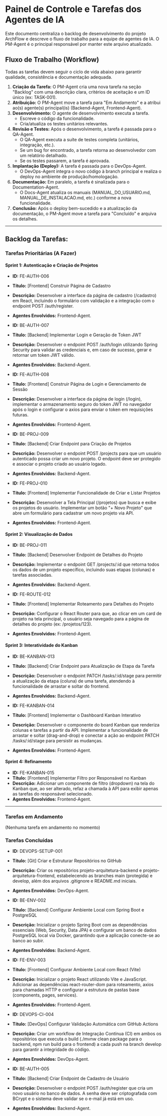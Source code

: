 # Painel de Controle e Tarefas dos Agentes de IA

Este documento centraliza o backlog de desenvolvimento do projeto ArchFlow e descreve o fluxo de trabalho para a equipe de agentes de IA. O PM-Agent é o principal responsável por manter este arquivo atualizado.

## Fluxo de Trabalho (Workflow)

Todas as tarefas devem seguir o ciclo de vida abaixo para garantir qualidade, consistência e documentação adequada.

1.  **Criação da Tarefa:** O PM-Agent cria uma nova tarefa na seção "Backlog" com uma descrição clara, critérios de aceitação e um ID único (ex: TASK-001).
2.  **Atribuição:** O PM-Agent move a tarefa para "Em Andamento" e a atribui ao(s) agente(s) principal(is) (Backend-Agent, Frontend-Agent).
3.  **Desenvolvimento:** O agente de desenvolvimento executa a tarefa.
    *   Escreve o código da funcionalidade.
    *   Cria/atualiza os testes unitários relevantes.
4.  **Revisão e Testes:** Após o desenvolvimento, a tarefa é passada para o QA-Agent.
    *   O QA-Agent executa a suíte de testes completa (unitários, integração, etc.).
    *   Se um bug for encontrado, a tarefa retorna ao desenvolvedor com um relatório detalhado.
    *   Se os testes passarem, a tarefa é aprovada.
5.  **Implantação (Deploy):** A tarefa é passada para o DevOps-Agent.
    *   O DevOps-Agent integra o novo código à branch principal e realiza o deploy no ambiente de produção/homologação.
6.  **Documentação:** Em paralelo, a tarefa é sinalizada para o Documentation-Agent.
    *   O Docs-Agent atualiza os manuais (MANUAL\_DO\_USUARIO.md, MANUAL\_DE\_INSTALACAO.md, etc.) conforme a nova funcionalidade.
7.  **Conclusão:** Após o deploy bem-sucedido e a atualização da documentação, o PM-Agent move a tarefa para "Concluído" e arquiva os detalhes.

---

## Backlog da Tarefas:

### Tarefas Prioritárias (A Fazer)

#### Sprint 1: Autenticação e Criação de Projetos

*   **ID:** FE-AUTH-006
*   **Título:** [Frontend] Construir Página de Cadastro
*   **Descrição:** Desenvolver a interface da página de cadastro (/cadastro) em React, incluindo o formulário com validação e a integração com o endpoint POST /auth/register.
*   **Agentes Envolvidos:** Frontend-Agent.

*   **ID:** BE-AUTH-007
*   **Título:** [Backend] Implementar Login e Geração de Token JWT
*   **Descrição:** Desenvolver o endpoint POST /auth/login utilizando Spring Security para validar as credenciais e, em caso de sucesso, gerar e retornar um token JWT válido.
*   **Agentes Envolvidos:** Backend-Agent.

*   **ID:** FE-AUTH-008
*   **Título:** [Frontend] Construir Página de Login e Gerenciamento de Sessão
*   **Descrição:** Desenvolver a interface da página de login (/login), implementar o armazenamento seguro do token JWT no navegador após o login e configurar o axios para enviar o token em requisições futuras.
*   **Agentes Envolvidos:** Frontend-Agent.

*   **ID:** BE-PROJ-009
*   **Título:** [Backend] Criar Endpoint para Criação de Projetos
*   **Descrição:** Desenvolver o endpoint POST /projects para que um usuário autenticado possa criar um novo projeto. O endpoint deve ser protegido e associar o projeto criado ao usuário logado.
*   **Agentes Envolvidos:** Backend-Agent.

*   **ID:** FE-PROJ-010
*   **Título:** [Frontend] Implementar Funcionalidade de Criar e Listar Projetos
*   **Descrição:** Desenvolver a Tela Principal (/projetos) que busca e exibe os projetos do usuário. Implementar um botão "+ Novo Projeto" que abre um formulário para cadastrar um novo projeto via API.
*   **Agentes Envolvidos:** Frontend-Agent.

#### Sprint 2: Visualização de Dados

*   **ID:** BE-PROJ-011
*   **Título:** [Backend] Desenvolver Endpoint de Detalhes do Projeto
*   **Descrição:** Implementar o endpoint GET /projects/:id que retorna todos os dados de um projeto específico, incluindo suas etapas (colunas) e tarefas associadas.
*   **Agentes Envolvidos:** Backend-Agent.

*   **ID:** FE-ROUTE-012
*   **Título:** [Frontend] Implementar Roteamento para Detalhes do Projeto
*   **Descrição:** Configurar o React Router para que, ao clicar em um card de projeto na tela principal, o usuário seja navegado para a página de detalhes do projeto (ex: /projetos/123).
*   **Agentes Envolvidos:** Frontend-Agent.

#### Sprint 3: Interatividade do Kanban

*   **ID:** BE-KANBAN-013
*   **Título:** [Backend] Criar Endpoint para Atualização de Etapa da Tarefa
*   **Descrição:** Desenvolver o endpoint PATCH /tasks/:id/stage para permitir a atualização da etapa (coluna) de uma tarefa, atendendo à funcionalidade de arrastar e soltar do frontend.
*   **Agentes Envolvidos:** Backend-Agent.

*   **ID:** FE-KANBAN-014
*   **Título:** [Frontend] Implementar o Dashboard Kanban Interativo
*   **Descrição:** Desenvolver o componente do board Kanban que renderiza colunas e tarefas a partir da API. Implementar a funcionalidade de arrastar e soltar (drag-and-drop) e conectar a ação ao endpoint PATCH /tasks/:id/stage para persistir as mudanças.
*   **Agentes Envolvidos:** Frontend-Agent.

#### Sprint 4: Refinamento

*   **ID:** FE-KANBAN-015
*   **Título:** [Frontend] Implementar Filtro por Responsável no Kanban
*   **Descrição:** Adicionar um componente de filtro (dropdown) na tela do Kanban que, ao ser alterado, refaz a chamada à API para exibir apenas as tarefas do responsável selecionado.
*   **Agentes Envolvidos:** Frontend-Agent.

---

### Tarefas em Andamento
(Nenhuma tarefa em andamento no momento)

### Tarefas Concluídas
*   **ID:** DEVOPS-SETUP-001
*   **Título:** [Git] Criar e Estruturar Repositórios no GitHub
*   **Descrição:** Criar os repositórios projeto-arquitetura-backend e projeto-arquitetura-frontend, estabelecendo as branches main (protegida) e develop, além dos arquivos .gitignore e README.md iniciais.
*   **Agentes Envolvidos:** DevOps-Agent.

*   **ID:** BE-ENV-002
*   **Título:** [Backend] Configurar Ambiente Local com Spring Boot e PostgreSQL
*   **Descrição:** Inicializar o projeto Spring Boot com as dependências essenciais (Web, Security, Data JPA) e configurar um banco de dados PostgreSQL local via Docker, garantindo que a aplicação conecte-se ao banco ao subir.
*   **Agentes Envolvidos:** Backend-Agent.

*   **ID:** FE-ENV-003
*   **Título:** [Frontend] Configurar Ambiente Local com React (Vite)
*   **Descrição:** Inicializar o projeto React utilizando Vite e JavaScript. Adicionar as dependências react-router-dom para roteamento, axios para chamadas HTTP e configurar a estrutura de pastas base (components, pages, services).
*   **Agentes Envolvidos:** Frontend-Agent.

*   **ID:** DEVOPS-CI-004
*   **Título:** [DevOps] Configurar Validação Automática com GitHub Actions
*   **Descrição:** Criar um workflow de Integração Contínua (CI) em ambos os repositórios que executa o build (./mvnw clean package para o backend, npm run build para o frontend) a cada push na branch develop para garantir a integridade do código.
*   **Agentes Envolvidos:** DevOps-Agent.

*   **ID:** BE-AUTH-005
*   **Título:** [Backend] Criar Endpoint de Cadastro de Usuário
*   **Descrição:** Desenvolver o endpoint POST /auth/register que cria um novo usuário no banco de dados. A senha deve ser criptografada com BCrypt e o sistema deve validar se o e-mail já está em uso.
*   **Agentes Envolvidos:** Backend-Agent.
